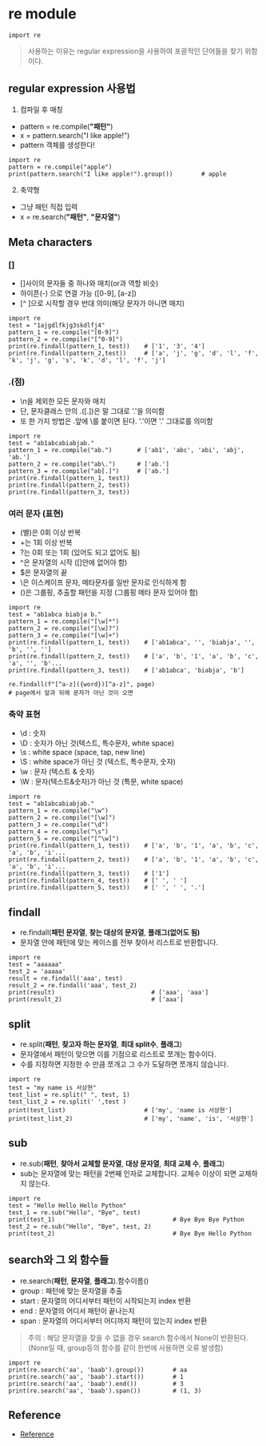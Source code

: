 # re module
```
import re
```
> 사용하는 이유는 regular expression을 사용하여 포괄적인 단어들을 찾기 위함이다.

## regular expression 사용법
1. 컴파일 후 매칭
- pattern = re.compile(**"패턴"**)
- x = pattern.search("I like apple!")
- pattern 객체를 생성한다!
```
import re
pattern = re.compile("apple")
print(pattern.search("I like apple!").group())        # apple
```
2. 축약형
- 그냥 패턴 직접 입력
- x = re.search(**"패턴"**, **"문자열"**)

## Meta characters
### []
- []사이의 문자들 중 하나와 매치(or과 역할 비슷)
- 하이픈(-) 으로 연결 가능 ([0-9], [a-z])
- [^ ]으로 시작할 경우 반대 의미(해당 문자가 아니면 매치)
```
import re
test = "1ajgdlfkjg3skdlfj4"
pattern_1 = re.compile("[0-9]")
pattern_2 = re.compile("[^0-9]")
print(re.findall(pattern_1, test))    # ['1', '3', '4']
print(re.findall(pattern_2,test))     # ['a', 'j', 'g', 'd', 'l', 'f', 'k', 'j', 'g', 's', 'k', 'd', 'l', 'f', 'j']
```

### .(점)
- \n을 제외한 모든 문자와 매치
- 단, 문자클래스 안의 .([.])은 말 그대로 '.'을 의미함
- 또 한 가지 방법은 .앞에 \를 붙이면 된다. '\.'이면 '.' 그대로를 의미함
```
import re
test = "ab1abcabiabjab."
pattern_1 = re.compile("ab.")       # ['ab1', 'abc', 'abi', 'abj', 'ab.']
pattern_2 = re.compile("ab\.")      # ['ab.']
pattern_3 = re.compile("ab[.]")     # ['ab.']
print(re.findall(pattern_1, test))
print(re.findall(pattern_2, test))
print(re.findall(pattern_3, test))
```
### 여러 문자 (표현)
- (별)은 0회 이상 반복
- +는 1회 이상 반복
- ?는 0회 또는 1회 (있어도 되고 없어도 됨)
- ^은 문자열의 시작 ([]안에 없어야 함)
- $은 문자열의 끝
- \은 이스케이프 문자, 메타문자를 일반 문자로 인식하게 함
- ()은 그룹핑, 추출할 패턴을 지정 (그룹핑 메타 문자 있어야 함)
```
import re
test = "ab1abca biabja b."
pattern_1 = re.compile("[\w]*")
pattern_2 = re.compile("[\w]?")
pattern_3 = re.compile("[\w]+")
print(re.findall(pattern_1, test))    # ['ab1abca', '', 'biabja', '', 'b', '', '']
print(re.findall(pattern_2, test))    # ['a', 'b', '1', 'a', 'b', 'c', 'a', '', 'b'...
print(re.findall(pattern_3, test))    # ['ab1abca', 'biabja', 'b']

re.findall(f"[^a-z]({word})[^a-z]", page)
# page에서 앞과 뒤에 문자가 아닌 것이 오면 
```


### 축약 표현
- \d : 숫자
- \D : 숫자가 아닌 것(텍스트, 특수문자, white space)
- \s : white space (space, tap, new line)
- \S : white space가 아닌 것 (텍스트, 특수문자, 숫자)
- \w : 문자 (텍스트 & 숫자)
- \W : 문자(텍스트&숫자)가 아닌 것 (특문, white space)
```
import re
test = "ab1abcabiabjab."
pattern_1 = re.compile("\w")
pattern_2 = re.compile("[\w]")
pattern_3 = re.compile("\d")
pattern_4 = re.compile("\s")
pattern_5 = re.compile("[^\w]")
print(re.findall(pattern_1, test))    # ['a', 'b', '1', 'a', 'b', 'c', 'a', 'b', 'i'...
print(re.findall(pattern_2, test))    # ['a', 'b', '1', 'a', 'b', 'c', 'a', 'b', 'i'...
print(re.findall(pattern_3, test))    # ['1']
print(re.findall(pattern_4, test))    # [' ', ' ']
print(re.findall(pattern_5, test))    # [' ', ' ', '.']
```

## findall
- re.findall(**패턴 문자열**, **찾는 대상의 문자열**, **플래그(없어도 됨)**
- 문자열 안에 패턴에 맞는 케이스를 전부 찾아서 리스트로 반환합니다.
```
import re
test = "aaaaaa"
test_2 = 'aaaaa'
result = re.findall('aaa', test)
result_2 = re.findall('aaa', test_2)
print(result)                           # ['aaa', 'aaa']
print(result_2)                         # ['aaa']
```

## split
- re.split(**패턴**, **찾고자 하는 문자열**, **최대 split수**, **플래그**)
- 문자열에서 패턴이 맞으면 이를 기점으로 리스트로 쪼개는 함수이다.
- 수를 지정하면 지정한 수 만큼 쪼개고 그 수가 도달하면 쪼개지 않습니다.
```
import re
test = "my name is 서상현"
test_list = re.split(" ", test, 1)
test_list_2 = re.split(' ',test )
print(test_list)                      # ['my', 'name is 서상현']
print(test_list_2)                    # ['my', 'name', 'is', '서상현']
```

## sub
- re.sub(**패턴**, **찾아서 교체할 문자열**, **대상 문자열**, **최대 교체 수**, **플래그**)
- sub는 문자열에 맞는 패턴을 2번째 인자로 교체합니다. 교체수 이상이 되면 교체하지 않는다.
```
import re
test = "Hello Hello Hello Python"
test_1 = re.sub("Hello", "Bye", test)         
print(test_1)                                 # Bye Bye Bye Python
test_2 = re.sub("Hello", "Bye", test, 2)
print(test_2)                                 # Bye Bye Hello Python
```

## search와 그 외 함수들
- re.search(**패턴**, **문자열**, **플래그**).함수이름()
- group : 패턴에 맞는 문자열을 추출
- start : 문자열의 어디서부터 패턴이 시작되는지 index 반환
- end   : 문자열의 어디서 패턴이 끝나는지
- span  : 문자열의 어디서부터 어디까지 패턴이 있는지 index 반환
> 주의 : 해당 문자열을 찾을 수 없을 경우 search 함수에서 None이 반환된다. (None일 때, group등의 함수를 같이 한번에 사용하면 오류 발생함)
```
import re
print(re.search('aa', 'baab').group())        # aa
print(re.search('aa', 'baab').start())        # 1
print(re.search('aa', 'baab').end())          # 3
print(re.search('aa', 'baab').span())         # (1, 3)
```

## Reference
- [Reference](https://velog.io/@dosilv/python-%EC%A0%95%EA%B7%9C%ED%91%9C%ED%98%84%EC%8B%9Dregular-expression-%EC%82%AC%EC%9A%A9%EB%B2%95)

